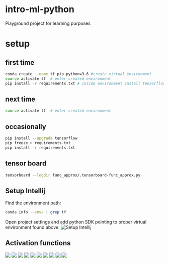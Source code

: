 # intro-ml-python
Playground project for learning purposes


# setup

## first time
```bash
conda create --name tf pip python=3.6 #create virtual environment
source activate tf  # enter created environment
pip install -r requirements.txt # inside environment install tensorflow and all dependencies

```

## next time

```bash
source activate tf  # enter created environment
```

## occasionally 

```bash
pip install --upgrade tensorflow
pip freeze > requirements.txt 
pip install -r requirements.txt 
```
## tensor board
```bash
tensorboard --logdir func_approx/.tensorboard-func_approx.py
```


## Setup Intellij
Find the environment path:
```bash
conda info --envs | grep tf
```
Open project settings and add python SDK pointing to proper virtual environment found above:
![Setup Intellij](docs/setupIdea.png)




## Activation functions

![](docs/activations/sigmoid.png)
![](docs/activations/relu.png)
![](docs/activations/relu6.png)
![](docs/activations/leaky_relu.png)
![](docs/activations/crelu.png)
![](docs/activations/selu.png)
![](docs/activations/elu.png)
![](docs/activations/softplus.png)
![](docs/activations/softsign.png)
![](docs/activations/tanh.png)





